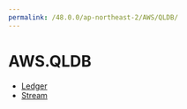 ```yaml
---
permalink: /48.0.0/ap-northeast-2/AWS/QLDB/
---
```


# AWS.QLDB



* [Ledger](Ledger.md)
* [Stream](Stream.md)